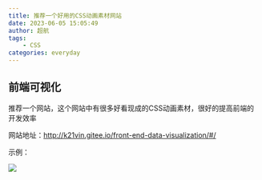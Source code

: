 ```yaml
---
title: 推荐一个好用的CSS动画素材网站
date: 2023-06-05 15:05:49
author: 超航
tags:
    - CSS
categories: everyday
---
```


## 前端可视化
推荐一个网站，这个网站中有很多好看现成的CSS动画素材，很好的提高前端的开发效率

网站地址：http://k21vin.gitee.io/front-end-data-visualization/#/

示例：

<img src="https://blog-image-ch.oss-cn-hangzhou.aliyuncs.com/blog-image/202306051502140.png" />
